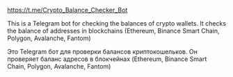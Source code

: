 https://t.me/Crypto_Balance_Checker_Bot

This is a Telegram bot for checking the balances of crypto wallets. It checks the balance of addresses in blockchains (Ethereum, Binance Smart Chain, Polygon, Avalanche, Fantom)

Это Telegram бот для проверки балансов криптокошельков. Он проверяет баланс адресов в блокчейнах (Ethereum, Binance Smart Chain, Polygon, Avalanche, Fantom)